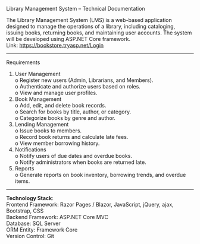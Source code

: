 
Library Management System – Technical Documentation

The Library Management System (LMS) is a web-based application designed to manage the operations of a library, including cataloging, issuing books, returning books, and maintaining user accounts. The system will be developed using ASP.NET Core framework.
<br>
Link: https://bookstore.tryasp.net/Login
________________________________________ 

Requirements <br>
1.  User Management<br>
    o Register new users (Admin, Librarians, and Members).<br>
    o Authenticate and authorize users based on roles.<br>
    o View and manage user profiles.<br>
2.  Book Management<br>
    o Add, edit, and delete book records.<br>
    o Search for books by title, author, or category.<br>
    o Categorize books by genre and author.<br>
3.  Lending Management<br>
    o Issue books to members.<br>
    o Record book returns and calculate late fees.<br>
    o View member borrowing history.<br>
4.  Notifications<br>
    o Notify users of due dates and overdue books.<br>
    o Notify administrators when books are returned late.<br>
5.  Reports<br>
    o Generate reports on book inventory, borrowing trends, and overdue items.<br>

________________________________________
**Technology Stack**: <br>
Frontend Framework: Razor Pages / Blazor, JavaScript, jQuery, ajax, Bootstrap, CSS <br>
Backend Framework: ASP.NET Core MVC <br>
Database: SQL Server <br>
ORM Entity: Framework Core <br>
Version Control: Git <br>
